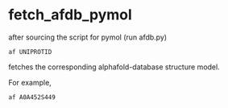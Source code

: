 # fetch_afdb_pymol

after sourcing the script for pymol (run afdb.py)

``af UNIPROTID``

fetches the corresponding alphafold-database structure model.

For example,

``af A0A452S449``

